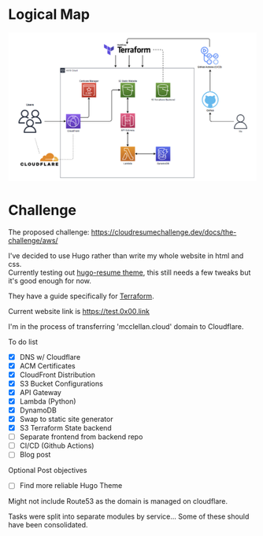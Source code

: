 # Logical Map
![](logical_map_2.png)
# Challenge

The proposed challenge:
https://cloudresumechallenge.dev/docs/the-challenge/aws/

I've decided to use Hugo rather than write my whole website in html and css.\
Currently testing out [hugo-resume theme](https://themes.gohugo.io/themes/hugo-resume/), this still needs a few tweaks but it's good enough for now.

They have a guide specifically for [Terraform](https://cloudresumechallenge.dev/docs/extensions/terraform-getting-started/).

Current website link is https://test.0x00.link

I'm in the process of transferring 'mcclellan.cloud' domain to Cloudflare.

To do list
- [x] DNS w/ Cloudflare
- [x] ACM Certificates
- [x] CloudFront Distribution
- [x] S3 Bucket Configurations
- [x] API Gateway
- [x] Lambda (Python)
- [x] DynamoDB
- [x] Swap to static site generator
- [X] S3 Terraform State backend
- [ ] Separate frontend from backend repo
- [ ] CI/CD (Github Actions)
- [ ] Blog post

Optional Post objectives

- [ ] Find more reliable Hugo Theme


Might not include Route53 as the domain is managed on cloudflare.

Tasks were split into separate modules by service... Some of these should have been consolidated. 

